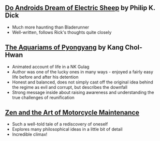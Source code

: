 ## [Do Androids Dream of Electric Sheep](http://www.amazon.co.uk/Androids-Dream-Electric-Sheep-MASTERWORKS-ebook/dp/B003FXCSNQ/ref=wl_it_dp_o_pd_nS_nC?tag=daplad-21) by Philip K. Dick

* Much more haunting than Bladerunner
* Well-written, follows Rick's thoughts quite closely

## [The Aquariams of Pyongyang](http://www.amazon.co.uk/Aquariums-Pyongyang-Years-North-Korean/dp/1843544997?tag=daplad-21) by Kang Chol-Hwan

* Animated account of life in a NK Gulag
* Author was one of the lucky ones in many ways - enjoyed a fairly easy life before and after his detention
* Honest and balanced, does not simply cast off the original idea behind the regime as evil and corrupt, but describes the downfall
* Strong message inside about raising awareness and understanding the true challenges of reunification

## [Zen and the Art of Motorcycle Maintenance](http://www.amazon.co.uk/Zen-Art-Motorcycle-Maintenance-Inquiry-ebook/dp/B0063HC7EQ/ref=sr_1_1?tag=daplad-21)

* Such a well-told tale of a rediscovery of oneself
* Explores many philosophical ideas in a little bit of detail
* Incredible climax!